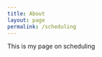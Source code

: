 ```yaml
---
title: About
layout: page
permalink: /scheduling
---
```

<p> This is my page on scheduling </p>